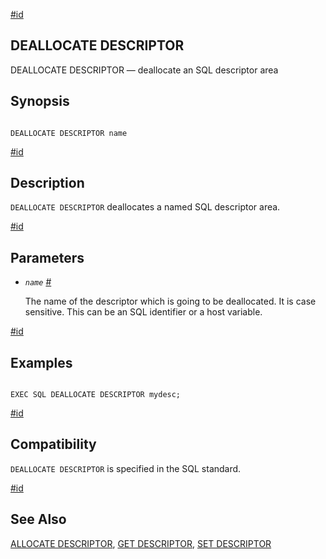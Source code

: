 [#id](#ECPG-SQL-DEALLOCATE-DESCRIPTOR)

## DEALLOCATE DESCRIPTOR

DEALLOCATE DESCRIPTOR — deallocate an SQL descriptor area

## Synopsis

```

DEALLOCATE DESCRIPTOR name
```

[#id](#id-1.7.5.20.5.3)

## Description

`DEALLOCATE DESCRIPTOR` deallocates a named SQL descriptor area.

[#id](#id-1.7.5.20.5.4)

## Parameters

* *`name`* [#](#ECPG-SQL-DEALLOCATE-DESCRIPTOR-NAME)

  The name of the descriptor which is going to be deallocated. It is case sensitive. This can be an SQL identifier or a host variable.

[#id](#id-1.7.5.20.5.5)

## Examples

```

EXEC SQL DEALLOCATE DESCRIPTOR mydesc;
```

[#id](#id-1.7.5.20.5.6)

## Compatibility

`DEALLOCATE DESCRIPTOR` is specified in the SQL standard.

[#id](#id-1.7.5.20.5.7)

## See Also

[ALLOCATE DESCRIPTOR](ecpg-sql-allocate-descriptor), [GET DESCRIPTOR](ecpg-sql-get-descriptor), [SET DESCRIPTOR](ecpg-sql-set-descriptor)